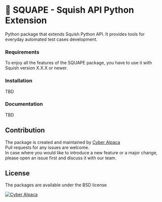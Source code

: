# :llama: SQUAPE - Squish API Python Extension
Python package that extends Squish Python API. It provides tools for everyday automated test cases development.

### Requirements
To enjoy all the features of the SQUAPE package, you have to use it with Squish version X.X.X or newer. 

### Installation
TBD

### Documentation
TBD

## Contribution
The package is created and maintained by [Cyber Alpaca](https://cyberalpaca.com/)  
Pull requests for any issues are welcome.  
In case where you would like to introduce a new feature or a major change, please open an issue first and discuss it with our team.

## License
The packages are available under the BSD license

[![Cyber Alpaca](https://cyberalpaca.com/static/media/cyberalpaca-logo.60f51a65.svg)](https://cyberalpaca.com)
